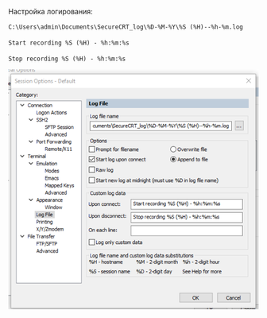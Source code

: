 

Настройка логирования:

```
C:\Users\admin\Documents\SecureCRT_log\%D-%M-%Y\%S (%H)--%h-%m.log

Start recording %S (%H) - %h:%m:%s

Stop recording %S (%H) - %h:%m:%s
```



![alt text](pic/lg_1.png "log")
